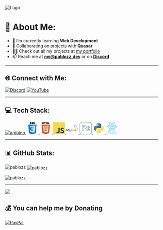 ![Logo](https://media.discordapp.net/attachments/1174751284205715486/1298996920974573589/ezgif-4-5ecfdf66467.gif?ex=673353a8&is=67320228&hm=81bd580dd5c9fb6ce135760c09753c56d7771a66988b1292598526f3c05f9328&=)

# 💫 About Me:
- 🌱 I’m currently learning **Web Development**
- 👯 Collaborating on projects with **Quasar**
- 👨‍💻 Check out all my projects at [my portfolio](https://pablo-script.tebex.io)
- 📫 Reach me at **me@pablozz.dev** or on **[Discord](https://discord.gg/pablozz)**

---

## 🌐 Connect with Me:
[![Discord](https://img.shields.io/badge/Discord-%237289DA.svg?logo=discord&logoColor=white)](https://discord.gg/pablozz) 
[![YouTube](https://img.shields.io/badge/YouTube-%23FF0000.svg?logo=YouTube&logoColor=white)](https://youtube.com/@Pablo_developpement)

---

## 💻 Tech Stack:
<p align="left"> 
  <a href="https://www.arduino.cc/" target="_blank" rel="noreferrer">
    <img src="https://cdn.worldvectorlogo.com/logos/arduino-1.svg" alt="arduino" width="40" height="40"/>
  </a> 
  <a href="https://www.w3schools.com/css/" target="_blank" rel="noreferrer">
    <img src="https://raw.githubusercontent.com/devicons/devicon/master/icons/css3/css3-original-wordmark.svg" alt="css3" width="40" height="40"/>
  </a> 
  <a href="https://www.w3.org/html/" target="_blank" rel="noreferrer">
    <img src="https://raw.githubusercontent.com/devicons/devicon/master/icons/html5/html5-original-wordmark.svg" alt="html5" width="40" height="40"/>
  </a> 
  <a href="https://developer.mozilla.org/en-US/docs/Web/JavaScript" target="_blank" rel="noreferrer">
    <img src="https://raw.githubusercontent.com/devicons/devicon/master/icons/javascript/javascript-original.svg" alt="javascript" width="40" height="40"/>
  </a> 
  <a href="https://www.mysql.com/" target="_blank" rel="noreferrer">
    <img src="https://raw.githubusercontent.com/devicons/devicon/master/icons/mysql/mysql-original-wordmark.svg" alt="mysql" width="40" height="40"/>
  </a> 
  <a href="https://www.photoshop.com/en" target="_blank" rel="noreferrer">
    <img src="https://raw.githubusercontent.com/devicons/devicon/master/icons/photoshop/photoshop-line.svg" alt="photoshop" width="40" height="40"/>
  </a> 
  <a href="https://www.python.org" target="_blank" rel="noreferrer">
    <img src="https://raw.githubusercontent.com/devicons/devicon/master/icons/python/python-original.svg" alt="python" width="40" height="40"/>
  </a> 
  <a href="https://reactjs.org/" target="_blank" rel="noreferrer">
    <img src="https://raw.githubusercontent.com/devicons/devicon/master/icons/react/react-original-wordmark.svg" alt="react" width="40" height="40"/>
  </a> 
</p>

---

## 📊 GitHub Stats:
<p>
  <img align="left" src="https://github-readme-stats.vercel.app/api/top-langs?username=pablozz&show_icons=true&theme=dark&locale=en&layout=compact" alt="pablozz" />
</p>

<p>&nbsp;<img align="center" src="https://github-readme-stats.vercel.app/api?username=pablozz&show_icons=true&theme=dark&locale=en" alt="pablozz" /></p>

<p><img align="center" src="https://github-readme-streak-stats.herokuapp.com/?user=pablozz&theme=dark" alt="pablozz" /></p>

---

[![](https://visitcount.itsvg.in/api?id=Pablozz&icon=0&color=6)](https://visitcount.itsvg.in)

## 💰 You can help me by Donating
[![PayPal](https://img.shields.io/badge/PayPal-00457C?style=for-the-badge&logo=paypal&logoColor=white)](https://paypal.me/27alexis27)
